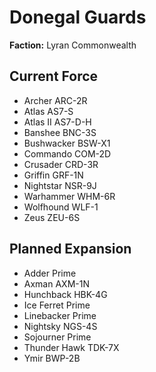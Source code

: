 # Donegal Guards
**Faction:** Lyran Commonwealth
## Current Force
- Archer ARC-2R
- Atlas AS7-S
- Atlas II AS7-D-H
- Banshee BNC-3S
- Bushwacker BSW-X1
- Commando COM-2D
- Crusader CRD-3R
- Griffin GRF-1N
- Nightstar NSR-9J
- Warhammer WHM-6R
- Wolfhound WLF-1
- Zeus ZEU-6S
## Planned Expansion
- Adder Prime
- Axman AXM-1N
- Hunchback HBK-4G
- Ice Ferret Prime
- Linebacker Prime
- Nightsky NGS-4S
- Sojourner Prime
- Thunder Hawk TDK-7X
- Ymir BWP-2B
